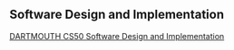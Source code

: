 
## Software Design and Implementation
[DARTMOUTH CS50 Software Design and Implementation](https://www.cs.dartmouth.edu/~campbell/cs50/)
